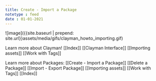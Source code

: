 ```yaml
---
title: Create - Import a Package
notetype : feed
date : 01-01-2021
---
```


![image]({{site.baseurl | prepend: site.url}}assets/media/gifs/clayman_howto_importing.gif)


Learn more about Clayman!
[[Index]]
[[Clayman Interface]]
[[Importing assets]]
[[Work with Tags]]

Learn more about Packages:
[[Create - Import a Package]]
[[Delete a Package]]
[[Import - Export Package]]
[[Importing assets]]
[[Work with Tags]]
[[Index]]